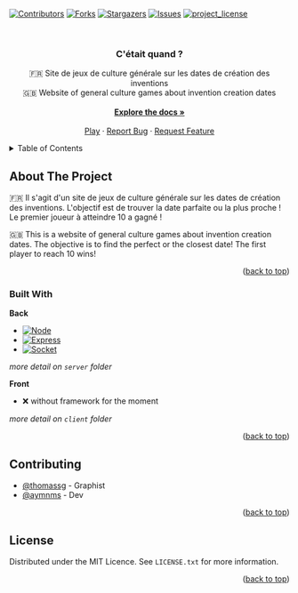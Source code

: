 <!-- Improved compatibility of back to top link: See: https://github.com/othneildrew/Best-README-Template/pull/73 -->
<a id="readme-top"></a>
<!--
*** Thanks for checking out the Best-README-Template. If you have a suggestion
*** that would make this better, please fork the repo and create a pull request
*** or simply open an issue with the tag "enhancement".
*** Don't forget to give the project a star!
*** Thanks again! Now go create something AMAZING! :D
-->



<!-- PROJECT SHIELDS -->
<!--
*** I'm using markdown "reference style" links for readability.
*** Reference links are enclosed in brackets [ ] instead of parentheses ( ).
*** See the bottom of this document for the declaration of the reference variables
*** for contributors-url, forks-url, etc. This is an optional, concise syntax you may use.
*** https://www.markdownguide.org/basic-syntax/#reference-style-links
-->
[![Contributors][contributors-shield]][contributors-url]
[![Forks][forks-shield]][forks-url]
[![Stargazers][stars-shield]][stars-url]
[![Issues][issues-shield]][issues-url]
[![project_license][license-shield]][license-url]



<!-- PROJECT LOGO -->
<br />
<div align="center">
  <a href="https://github.com/aymnms/c-etait-quand">
    <!-- <img src="images/logo.png" alt="Logo" width="80" height="80"> -->
  </a>

<h3 align="center">C'était quand ?</h3>

  <p align="center">
    🇫🇷 Site de jeux de culture générale sur les dates de création des inventions<br />
    🇬🇧 Website of general culture games about invention creation dates
    <br />
    <br />
    <a href="https://github.com/aymnms/c-etait-quand"><strong>Explore the docs »</strong></a>
    <br />
    <br />
    <a href="https://github.com/aymnms/c-etait-quand">Play</a>
    &middot;
    <a href="https://github.com/aymnms/c-etait-quand/issues/new?labels=bug&template=bug-report---.md">Report Bug</a>
    &middot;
    <a href="https://github.com/aymnms/c-etait-quand/issues/new?labels=enhancement&template=feature-request---.md">Request Feature</a>
  </p>
</div>



<!-- TABLE OF CONTENTS -->
<details>
  <summary>Table of Contents</summary>
  <ol>
    <li>
      <a href="#about-the-project">About The Project</a>
      <ul>
        <li><a href="#built-with">Built With</a></li>
      </ul>
    </li>
    <li><a href="#contributing">Contributing</a></li>
    <li><a href="#license">License</a></li>
  </ol>
</details>



<!-- ABOUT THE PROJECT -->
## About The Project

🇫🇷 Il s'agit d'un site de jeux de culture générale sur les dates de création des inventions. L'objectif est de trouver la date parfaite ou la plus proche ! Le premier joueur à atteindre 10 a gagné !

🇬🇧 This is a website of general culture games about invention creation dates. The objective is to find the perfect or the closest date! The first player to reach 10 wins!

<p align="right">(<a href="#readme-top">back to top</a>)</p>



### Built With

**Back**

* [![Node][Node.js]][Node-url]
* [![Express][Express.js]][Express-url]
* [![Socket][Socket.io]][Socket-url]

*more detail on `server` folder*

**Front**
- ❌ without framework for the moment

*more detail on `client` folder*

<p align="right">(<a href="#readme-top">back to top</a>)</p>

<!-- CONTRIBUTING -->
## Contributing

- [@thomassg](https://www.artstation.com/thomassg) - Graphist
- [@aymnms](https://github.com/aymnms) - Dev

<p align="right">(<a href="#readme-top">back to top</a>)</p>



<!-- LICENSE -->
## License

Distributed under the MIT Licence. See `LICENSE.txt` for more information.

<p align="right">(<a href="#readme-top">back to top</a>)</p>



<!-- MARKDOWN LINKS & IMAGES -->
<!-- https://www.markdownguide.org/basic-syntax/#reference-style-links -->
[contributors-shield]: https://img.shields.io/github/contributors/aymnms/c-etait-quand.svg?style=for-the-badge
[contributors-url]: https://github.com/aymnms/c-etait-quand/graphs/contributors
[forks-shield]: https://img.shields.io/github/forks/aymnms/c-etait-quand.svg?style=for-the-badge
[forks-url]: https://github.com/aymnms/c-etait-quand/network/members
[stars-shield]: https://img.shields.io/github/stars/aymnms/c-etait-quand.svg?style=for-the-badge
[stars-url]: https://github.com/aymnms/c-etait-quand/stargazers
[issues-shield]: https://img.shields.io/github/issues/aymnms/c-etait-quand.svg?style=for-the-badge
[issues-url]: https://github.com/aymnms/c-etait-quand/issues
[license-shield]: https://img.shields.io/badge/License-MIT-yellow.svg?style=for-the-badge
[license-url]: https://github.com/aymnms/c-etait-quand/blob/master/LICENSE.txt
[linkedin-shield]: https://img.shields.io/badge/-LinkedIn-black.svg?style=for-the-badge&logo=linkedin&colorB=555
[linkedin-url]: https://linkedin.com/in/linkedin_username
[product-screenshot]: images/screenshot.png
[Node.js]: https://img.shields.io/badge/node.js-339933?style=for-the-badge&logo=Node.js&logoColor=white
[Node-url]: https://nodejs.org/
[Express.js]: https://img.shields.io/badge/express.js-000000?style=for-the-badge&logo=express&logoColor=white
[Express-url]: https://expressjs.com/
[Socket.io]: https://img.shields.io/badge/Socket%20io-%23010101?style=for-the-badge&logo=socketdotio&logoColor=white&labelColor=black
[Socket-url]: https://socket.io/